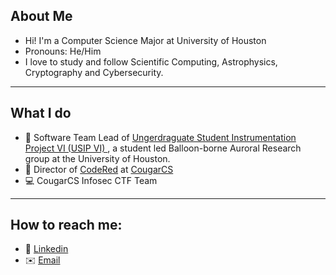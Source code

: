 ## About Me
- Hi! I'm a Computer Science Major at University of Houston
- Pronouns: He/Him
- I love to study and follow Scientific Computing, Astrophysics, Cryptography and Cybersecurity.
---
## What I do
- 🚀 Software Team Lead of [Ungerdraguate Student Instrumentation Project VI (USIP VI) ](http://nsmn1.uh.edu/ebering/usip.html), a student led Balloon-borne Auroral Research group at the University of Houston.
- 📘 Director of [CodeRed](https://github.com/UHCodeRED) at [CougarCS](https://cougarcs.com/)
- 💻 CougarCS Infosec CTF Team
---
## How to reach me: 
- 🔗 [Linkedin](https://www.linkedin.com/in/hitarth-thanki)
- ✉️ [Email](thankihitarth@gmail.com)
